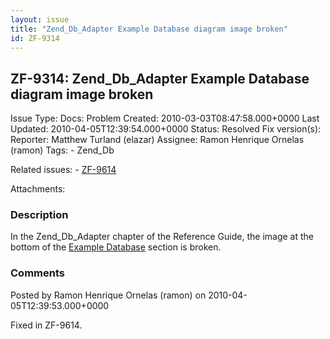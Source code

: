 ```yaml
---
layout: issue
title: "Zend_Db_Adapter Example Database diagram image broken"
id: ZF-9314
---
```


ZF-9314: Zend\_Db\_Adapter Example Database diagram image broken
----------------------------------------------------------------

 Issue Type: Docs: Problem Created: 2010-03-03T08:47:58.000+0000 Last Updated: 2010-04-05T12:39:54.000+0000 Status: Resolved Fix version(s): 
 Reporter:  Matthew Turland (elazar)  Assignee:  Ramon Henrique Ornelas (ramon)  Tags: - Zend\_Db
 
 Related issues: - [ZF-9614](/issues/browse/ZF-9614)
 
 Attachments: 
### Description

In the Zend\_Db\_Adapter chapter of the Reference Guide, the image at the bottom of the [Example Database](http://framework.zend.com/manual/en/zend.db.adapter.html#zend.db.adapter.example-database) section is broken.

 

 

### Comments

Posted by Ramon Henrique Ornelas (ramon) on 2010-04-05T12:39:53.000+0000

Fixed in ZF-9614.

 

 
